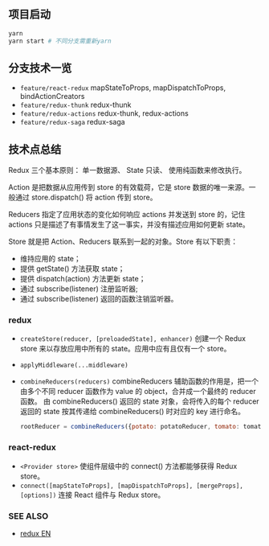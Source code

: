 ## 项目启动

```bash
yarn
yarn start # 不同分支需重新yarn
```

## 分支技术一览

- `feature/react-redux` mapStateToProps, mapDispatchToProps, bindActionCreators
- `feature/redux-thunk` redux-thunk
- `feature/redux-actions` redux-thunk, redux-actions
- `feature/redux-saga` redux-saga

## 技术点总结

Redux 三个基本原则： 单一数据源、 State 只读、 使用纯函数来修改执行。

Action 是把数据从应用传到 store 的有效载荷，它是 store 数据的唯一来源。一般通过 store.dispatch() 将 action 传到 store。

Reducers 指定了应用状态的变化如何响应 actions 并发送到 store 的，记住 actions 只是描述了有事情发生了这一事实，并没有描述应用如何更新 state。

Store 就是把 Action、Reducers 联系到一起的对象。Store 有以下职责：

- 维持应用的 state；
- 提供 getState() 方法获取 state；
- 提供 dispatch(action) 方法更新 state；
- 通过 subscribe(listener) 注册监听器;
- 通过 subscribe(listener) 返回的函数注销监听器。

### redux

- `createStore(reducer, [preloadedState], enhancer)`
    创建一个 Redux store 来以存放应用中所有的 state。应用中应有且仅有一个 store。
- `applyMiddleware(...middleware)`
- `combineReducers(reducers)`
    combineReducers 辅助函数的作用是，把一个由多个不同 reducer 函数作为 value 的 object，合并成一个最终的 reducer 函数。
    由 combineReducers() 返回的 state 对象，会将传入的每个 reducer 返回的 state 按其传递给 combineReducers() 时对应的 key 进行命名。

    ```js
    rootReducer = combineReducers({potato: potatoReducer, tomato: tomatoReducer})
    ```

### react-redux

- `<Provider store>` 使组件层级中的 connect() 方法都能够获得 Redux store。
- `connect([mapStateToProps], [mapDispatchToProps], [mergeProps], [options])` 连接 React 组件与 Redux store。

### SEE ALSO

- [redux EN](https://redux.js.org/)
